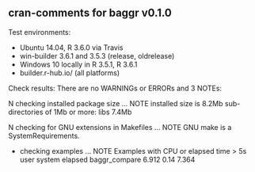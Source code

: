 ## cran-comments for baggr v0.1.0

Test environments:
* Ubuntu 14.04, R 3.6.0 via Travis
* win-builder 3.6.1 and 3.5.3 (release, oldrelease)
* Windows 10 locally in R 3.5.1, R 3.6.1
* builder.r-hub.io/ (all platforms)

Check results:
There are no WARNINGs or ERRORs and 3 NOTEs:

N checking installed package size ... NOTE
    installed size is  8.2Mb
    sub-directories of 1Mb or more:
      libs   7.4Mb

N checking for GNU extensions in Makefiles ... NOTE
  GNU make is a SystemRequirements.    
  
* checking examples ... NOTE
Examples with CPU or elapsed time > 5s
               user system elapsed
baggr_compare 6.912   0.14   7.364

